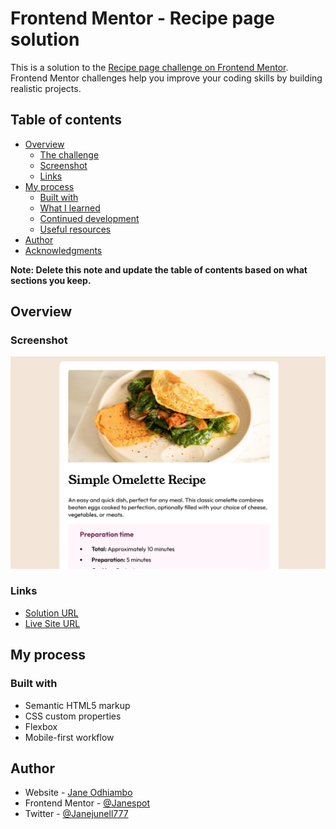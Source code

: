 # Frontend Mentor - Recipe page solution

This is a solution to the [Recipe page challenge on Frontend Mentor](https://www.frontendmentor.io/challenges/recipe-page-KiTsR8QQKm). Frontend Mentor challenges help you improve your coding skills by building realistic projects. 

## Table of contents

- [Overview](#overview)
  - [The challenge](#the-challenge)
  - [Screenshot](#screenshot)
  - [Links](#links)
- [My process](#my-process)
  - [Built with](#built-with)
  - [What I learned](#what-i-learned)
  - [Continued development](#continued-development)
  - [Useful resources](#useful-resources)
- [Author](#author)
- [Acknowledgments](#acknowledgments)

**Note: Delete this note and update the table of contents based on what sections you keep.**

## Overview

### Screenshot

![](./screenshot.png)

### Links

- [Solution URL](https://github.com/Janespot/recipe-page-main)
- [Live Site URL](https://janespot.github.io/recipe-page-main/)

## My process

### Built with

- Semantic HTML5 markup
- CSS custom properties
- Flexbox
- Mobile-first workflow

## Author

- Website - [Jane Odhiambo](https://janespot.github.io/)
- Frontend Mentor - [@Janespot](https://www.frontendmentor.io/profile/Janespot)
- Twitter - [@Janejunell777](https://x.com/Janejunell777)